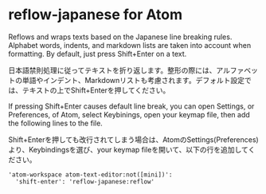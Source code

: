 # reflow-japanese for Atom

Reflows and wraps texts based on the Japanese line breaking rules. Alphabet words, indents, and markdown lists are taken into account when formatting. By default, just press Shift+Enter on a text.

日本語禁則処理に従ってテキストを折り返します。整形の際には、アルファベットの単語やインデント、Markdownリストも考慮されます。デフォルト設定では、テキストの上でShift+Enterを押してください。

If pressing Shift+Enter causes default line break, you can open Settings, or Preferences, of Atom, select Keybinings, open your keymap file, then add the following lines to the file.

Shift+Enterを押しても改行されてしまう場合は、AtomのSettings(Preferences)より、Keybindingsを選び、your keymap fileを開いて、以下の行を追加してください。

```
'atom-workspace atom-text-editor:not([mini])':
  'shift-enter': 'reflow-japanese:reflow'
```
